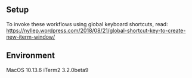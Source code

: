 ## Setup
To invoke these workflows using global keyboard shortcuts, read: https://nyllep.wordpress.com/2018/08/21/global-shortcut-key-to-create-new-iterm-window/

## Environment

MacOS 10.13.6
iTerm2 3.2.0beta9
